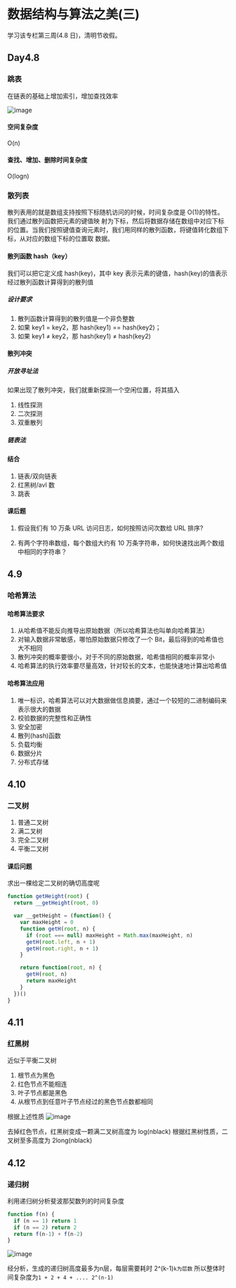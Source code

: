 # 数据结构与算法之美(三)

学习该专栏第三周(4.8 日)，清明节收假。

## Day4.8

### 跳表

在链表的基础上增加索引，增加查找效率

![image](跳表.png)

#### 空间复杂度

O(n)

#### 查找、增加、删除时间复杂度

O(logn)

### 散列表

散列表用的就是数组支持按照下标随机访问的时候，时间复杂度是 O(1)的特性。我们通过散列函数把元素的键值映 射为下标，然后将数据存储在数组中对应下标的位置。当我们按照键值查询元素时，我们用同样的散列函数，将键值转化数组下标，从对应的数组下标的位置取 数据。

#### 散列函数 hash（key）

我们可以把它定义成 hash(key)，其中 key 表示元素的键值，hash(key)的值表示经过散列函数计算得到的散列值

##### 设计要求

1. 散列函数计算得到的散列值是一个非负整数
2. 如果 key1 = key2，那 hash(key1) == hash(key2)；
3. 如果 key1 ≠ key2，那 hash(key1) ≠ hash(key2)

#### 散列冲突

##### 开放寻址法

如果出现了散列冲突，我们就重新探测一个空闲位置，将其插入

1. 线性探测
2. 二次探测
3. 双重散列

##### 链表法

#### 结合

1. 链表/双向链表
2. 红黑树/avl 数
3. 跳表

#### 课后题

1. 假设我们有 10 万条 URL 访问日志，如何按照访问次数给 URL 排序?

2. 有两个字符串数组，每个数组大约有 10 万条字符串，如何快速找出两个数组中相同的字符串？

## 4.9

### 哈希算法

#### 哈希算法要求

1. 从哈希值不能反向推导出原始数据（所以哈希算法也叫单向哈希算法）
2. 对输入数据非常敏感，哪怕原始数据只修改了一个 Bit，最后得到的哈希值也大不相同
3. 散列冲突的概率要很小，对于不同的原始数据，哈希值相同的概率非常小
4. 哈希算法的执行效率要尽量高效，针对较长的文本，也能快速地计算出哈希值

#### 哈希算法应用

1. 唯一标识，哈希算法可以对大数据做信息摘要，通过一个较短的二进制编码来表示很大的数据
2. 校验数据的完整性和正确性
3. 安全加密
4. 散列(hash)函数
5. 负载均衡
6. 数据分片
7. 分布式存储

## 4.10

### 二叉树

1. 普通二叉树
2. 满二叉树
3. 完全二叉树
4. 平衡二叉树

#### 课后问题

求出一棵给定二叉树的确切高度呢

```js
function getHeight(root) {
  return __getHeight(root, 0)

  var __getHeight = (function() {
    var maxHeight = 0
    function getH(root, n) {
      if (root === null) maxHeight = Math.max(maxHeight, n)
      getH(root.left, n + 1)
      getH(root.right, n + 1)
    }

    return function(root, n) {
      getH(root, n)
      return maxHeight
    }
  })()
}
```

## 4.11

### 红黑树

近似于平衡二叉树

1. 根节点为黑色
2. 红色节点不能相连
3. 叶子节点都是黑色
4. 从根节点到任意叶子节点经过的黑色节点数都相同

根据上述性质
![image](红黑树.png)

去掉红色节点，红黑树变成一颗满二叉树高度为 log(nblack)
根据红黑树性质，二叉树至多高度为 2long(nblack)

## 4.12

### 递归树

利用递归树分析斐波那契数列的时间复杂度

````js
function f(n) {  
  if (n == 1) return 1  
  if (n == 2) return 2  
  return f(n-1) + f(n-2)
}
````

![image](递归树.png)

经分析，生成的递归树高度最多为n层，每层需要耗时 2^(k-1)`k为层数`
所以整体时间复杂度为`1 + 2 + 4 + .... 2^(n-1)`
